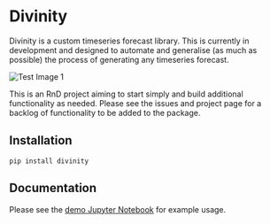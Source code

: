 # Divinity
Divinity is a custom timeseries forecast library. This is currently
 in development and designed to automate and 
 generalise (as much as possible) the process of 
 generating any timeseries forecast. 
 
  
 ![Test Image 1](https://github.com/dstarkey23/divinity/blob/master/Documentation/test_divinity_forecast.png)
 
 This is an RnD project aiming to start simply and 
 build additional functionality as needed. Please see
 the issues and project page for a backlog of functionality
 to be added to the package.

## Installation

`pip install divinity`

## Documentation
 
 Please see the [demo Jupyter Notebook](https://github.com/dstarkey23/divinity/blob/master/Documentation/demo.ipynb) for example usage.

